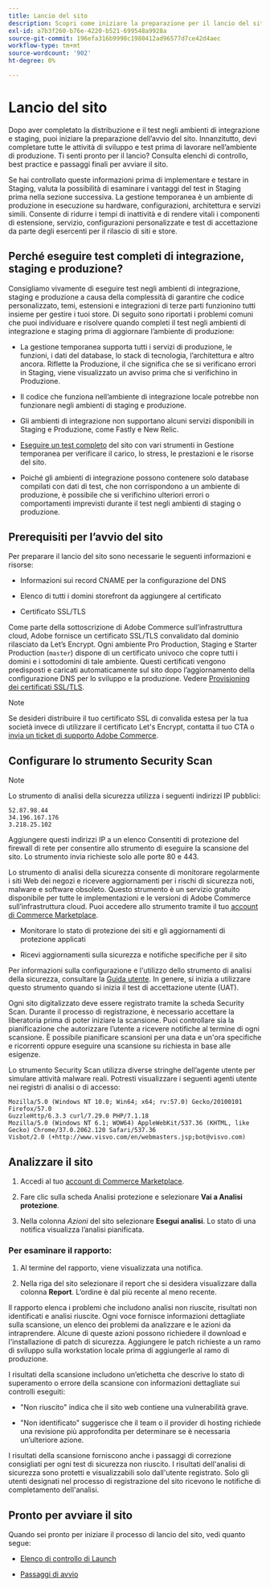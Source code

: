 ```yaml
---
title: Lancio del sito
description: Scopri come iniziare la preparazione per il lancio del sito.
exl-id: a7b3f260-b76e-4220-b521-699548a9928a
source-git-commit: 196efa316b9998c1980412ad96577d7ce42d4aec
workflow-type: tm+mt
source-wordcount: '902'
ht-degree: 0%

---
```


# Lancio del sito

Dopo aver completato la distribuzione e il test negli ambienti di integrazione e staging, puoi iniziare la preparazione dell’avvio del sito. Innanzitutto, devi completare tutte le attività di sviluppo e test prima di lavorare nell’ambiente di produzione. Ti senti pronto per il lancio? Consulta elenchi di controllo, best practice e passaggi finali per avviare il sito.

Se hai controllato queste informazioni prima di implementare e testare in Staging, valuta la possibilità di esaminare i vantaggi del test in Staging prima nella sezione successiva. La gestione temporanea è un ambiente di produzione in esecuzione su hardware, configurazioni, architettura e servizi simili. Consente di ridurre i tempi di inattività e di rendere vitali i componenti di estensione, servizio, configurazioni personalizzate e test di accettazione da parte degli esercenti per il rilascio di siti e store.

## Perché eseguire test completi di integrazione, staging e produzione?

Consigliamo vivamente di eseguire test negli ambienti di integrazione, staging e produzione a causa della complessità di garantire che codice personalizzato, temi, estensioni e integrazioni di terze parti funzionino tutti insieme per gestire i tuoi store. Di seguito sono riportati i problemi comuni che puoi individuare e risolvere quando completi il test negli ambienti di integrazione e staging prima di aggiornare l’ambiente di produzione:

- La gestione temporanea supporta tutti i servizi di produzione, le funzioni, i dati del database, lo stack di tecnologia, l’architettura e altro ancora. Riflette la Produzione, il che significa che se si verificano errori in Staging, viene visualizzato un avviso prima che si verifichino in Produzione.

- Il codice che funziona nell’ambiente di integrazione locale potrebbe non funzionare negli ambienti di staging e produzione.

- Gli ambienti di integrazione non supportano alcuni servizi disponibili in Staging e Produzione, come Fastly e New Relic.

- [Eseguire un test completo](../test/guidance.md) del sito con vari strumenti in Gestione temporanea per verificare il carico, lo stress, le prestazioni e le risorse del sito.

- Poiché gli ambienti di integrazione possono contenere solo database compilati con dati di test, che non corrispondono a un ambiente di produzione, è possibile che si verifichino ulteriori errori o comportamenti imprevisti durante il test negli ambienti di staging o produzione.

## Prerequisiti per l’avvio del sito

Per preparare il lancio del sito sono necessarie le seguenti informazioni e risorse:

- Informazioni sui record CNAME per la configurazione del DNS

- Elenco di tutti i domini storefront da aggiungere al certificato

- Certificato SSL/TLS

Come parte della sottoscrizione di Adobe Commerce sull’infrastruttura cloud, Adobe fornisce un certificato SSL/TLS convalidato dal dominio rilasciato da Let’s Encrypt. Ogni ambiente Pro Production, Staging e Starter Production (`master`) dispone di un certificato univoco che copre tutti i domini e i sottodomini di tale ambiente. Questi certificati vengono predisposti e caricati automaticamente sul sito dopo l’aggiornamento della configurazione DNS per lo sviluppo e la produzione. Vedere [Provisioning dei certificati SSL/TLS](../cdn/fastly-configuration.md#provision-ssltls-certificates).

>[!NOTE]
>
>Se desideri distribuire il tuo certificato SSL di convalida estesa per la tua società invece di utilizzare il certificato Let&#39;s Encrypt, contatta il tuo CTA o [invia un ticket di supporto Adobe Commerce](https://experienceleague.adobe.com/docs/commerce-knowledge-base/kb/help-center-guide/magento-help-center-user-guide.html#submit-ticket).

## Configurare lo strumento Security Scan

>[!NOTE]
>
>Lo strumento di analisi della sicurezza utilizza i seguenti indirizzi IP pubblici:
>
>```text
>52.87.98.44
>34.196.167.176
>3.218.25.102
>```
>
>Aggiungere questi indirizzi IP a un elenco Consentiti di protezione del firewall di rete per consentire allo strumento di eseguire la scansione del sito. Lo strumento invia richieste solo alle porte 80 e 443.

Lo strumento di analisi della sicurezza consente di monitorare regolarmente i siti Web dei negozi e ricevere aggiornamenti per i rischi di sicurezza noti, malware e software obsoleto. Questo strumento è un servizio gratuito disponibile per tutte le implementazioni e le versioni di Adobe Commerce sull’infrastruttura cloud. Puoi accedere allo strumento tramite il tuo [account di Commerce Marketplace](https://account.magento.com/customer/account/login).

- Monitorare lo stato di protezione dei siti e gli aggiornamenti di protezione applicati

- Ricevi aggiornamenti sulla sicurezza e notifiche specifiche per il sito

Per informazioni sulla configurazione e l&#39;utilizzo dello strumento di analisi della sicurezza, consultare la [Guida utente](https://experienceleague.adobe.com/en/docs/commerce-admin/systems/security/security-scan). In genere, si inizia a utilizzare questo strumento quando si inizia il test di accettazione utente (UAT).

Ogni sito digitalizzato deve essere registrato tramite la scheda Security Scan. Durante il processo di registrazione, è necessario accettare la liberatoria prima di poter iniziare la scansione. Puoi controllare sia la pianificazione che autorizzare l’utente a ricevere notifiche al termine di ogni scansione. È possibile pianificare scansioni per una data e un&#39;ora specifiche e ricorrenti oppure eseguire una scansione su richiesta in base alle esigenze.

Lo strumento Security Scan utilizza diverse stringhe dell’agente utente per simulare attività malware reali. Potresti visualizzare i seguenti agenti utente nei registri di analisi o di accesso:

```text
Mozilla/5.0 (Windows NT 10.0; Win64; x64; rv:57.0) Gecko/20100101 Firefox/57.0
GuzzleHttp/6.3.3 curl/7.29.0 PHP/7.1.18
Mozilla/5.0 (Windows NT 6.1; WOW64) AppleWebKit/537.36 (KHTML, like Gecko) Chrome/37.0.2062.120 Safari/537.36
Visbot/2.0 (+http://www.visvo.com/en/webmasters.jsp;bot@visvo.com)
```

## Analizzare il sito

1. Accedi al tuo [account di Commerce Marketplace](https://account.magento.com/customer/account/login).

1. Fare clic sulla scheda Analisi protezione e selezionare **Vai a Analisi protezione**.

1. Nella colonna _Azioni_ del sito selezionare **Esegui analisi**. Lo stato di una notifica visualizza l’analisi pianificata.

### Per esaminare il rapporto:

1. Al termine del rapporto, viene visualizzata una notifica.

1. Nella riga del sito selezionare il report che si desidera visualizzare dalla colonna **Report**. L’ordine è dal più recente al meno recente.

Il rapporto elenca i problemi che includono analisi non riuscite, risultati non identificati e analisi riuscite. Ogni voce fornisce informazioni dettagliate sulla scansione, un elenco dei problemi da analizzare e le azioni da intraprendere. Alcune di queste azioni possono richiedere il download e l&#39;installazione di patch di sicurezza. Aggiungere le patch richieste a un ramo di sviluppo sulla workstation locale prima di aggiungerle al ramo di produzione.

I risultati della scansione includono un’etichetta che descrive lo stato di superamento o errore della scansione con informazioni dettagliate sui controlli eseguiti:

- &quot;Non riuscito&quot; indica che il sito web contiene una vulnerabilità grave.

- &quot;Non identificato&quot; suggerisce che il team o il provider di hosting richiede una revisione più approfondita per determinare se è necessaria un’ulteriore azione.

I risultati della scansione forniscono anche i passaggi di correzione consigliati per ogni test di sicurezza non riuscito. I risultati dell&#39;analisi di sicurezza sono protetti e visualizzabili solo dall&#39;utente registrato. Solo gli utenti designati nel processo di registrazione del sito ricevono le notifiche di completamento dell&#39;analisi.

## Pronto per avviare il sito

Quando sei pronto per iniziare il processo di lancio del sito, vedi quanto segue:

- [Elenco di controllo di Launch](checklist.md)

- [Passaggi di avvio](steps.md)

